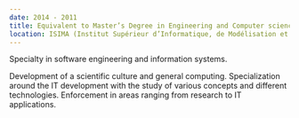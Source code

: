 ```yaml
---
date: 2014 - 2011
title: Equivalent to Master’s Degree in Engineering and Computer sciences.
location: ISIMA (Institut Supérieur d’Informatique, de Modélisation et de leurs Applications), Clermont-Ferrand, France.
---
```

Specialty in software engineering and information systems.

Development of a scientific culture and general computing. Specialization around the IT development with the study of various concepts and different technologies. Enforcement in areas ranging from research to IT applications.